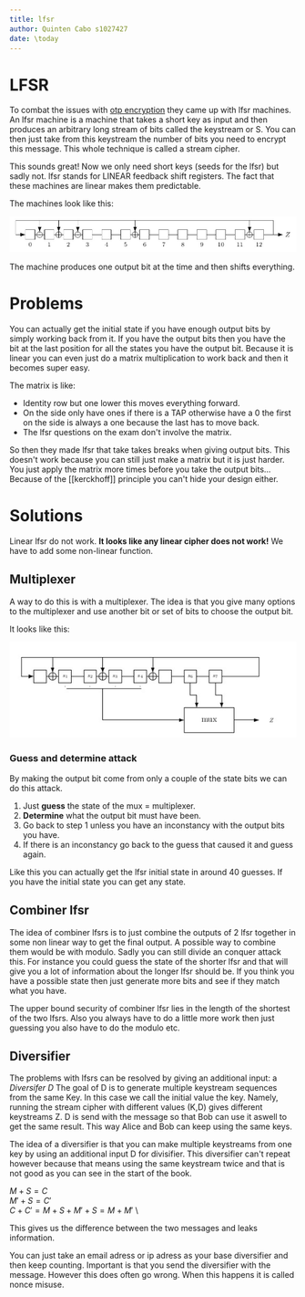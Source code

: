```yaml
---
title: lfsr
author: Quinten Cabo s1027427
date: \today
---
```


# LFSR

To combat the issues with [otp encryption](otp.md) they came up with lfsr machines. An lfsr machine is a machine that takes a short key as input and then produces an arbitrary long stream of bits called the keystream or S. You can then just take from this keystream the number of bits you need to encrypt this message. This whole technique is called a stream cipher. 

This sounds great! Now we only need short keys (seeds for the lfsr) but sadly not. lfsr stands for LINEAR feedback shift registers. The fact that these machines are linear makes them predictable. 

The machines look like this:

![lfsr](lfsr.jpeg) 

The machine produces one output bit at the time and then shifts everything.

# Problems

You can actually get the initial state if you have enough output bits by simply working back from it. If you have the output bits then you have the bit at the last position for all the states you have the output bit. Because it is linear you can even just do a matrix multiplication to work back and then it becomes super easy.

The matrix is like: 
- Identity row but one lower this moves everything forward.
- On the side only have ones if there is a TAP otherwise have a 0 the first on the side is always a one because the last has to move back. 
- The lfsr questions on the exam don't involve the matrix. 

So then they made lfsr that take takes breaks when giving output bits. This doesn't work because you can still just make a matrix but it is just harder. You just apply the matrix more times before you take the output bits... Because of the [[kerckhoff]] principle you can't hide your design either.

# Solutions

Linear lfsr do not work. **It looks like any linear cipher does not work!** We have to add some non-linear function. 

## Multiplexer 

A way to do this is with a multiplexer. The idea is that you give many options to the multiplexer and use another bit or set of bits to choose the output bit. 

It looks like this: 

![Mux lfsr](mux_lfsr.jpeg)

### Guess and determine attack
By making the output bit come from only a couple of the state bits we can do this attack. 

1. Just **guess** the state of the mux = multiplexer.
2. **Determine** what the output bit must have been. 
3. Go back to step 1 unless you have an inconstancy with the output bits you have.
4. If there is an inconstancy go back to the guess that caused it and guess again. 

Like this you can actually get the lfsr initial state in around 40 guesses. If you have the initial state you can get any state. 


## Combiner lfsr

The idea of combiner lfsrs is to just combine the outputs of 2 lfsr together in some non linear way to get the final output. A possible way to combine them would be with modulo. Sadly you can still divide an conquer attack this. For instance you could guess the state of the shorter lfsr and that will give you a lot of information about the longer lfsr should be. If you think you have a possible state then just generate more bits and see if they match what you have.   

The upper bound security of combiner lfsr lies in the length of the shortest of the two lfsrs. Also you always have to do a little more work then just guessing you also have to do the modulo etc.  

## Diversifier

The problems with lfsrs can be resolved by giving an additional input: a *Diversifer D* The goal of D is to generate multiple keystream sequences from the same Key. In this case we call the initial value the key. Namely, running the stream cipher with different values (K,D) gives different keystreams Z. D is send with the message so that Bob can use it aswell to get the same result. This way Alice and Bob can keep using the same keys.  

The idea of a diversifier is that you can make multiple keystreams from one key by using an additional input D for divisifier. This diversifier can't repeat however because that means using the same keystream twice and that is not good as you can see in the start of the book.

$M + S = C$ \
$M' + S = C'$ \
$C + C' = M + S + M' + S = M + M'$ \

This gives us the difference between the two messages and leaks information. 

You can just take an email adress or ip adress as your base diversifier and then keep counting. Important is that you send the diversifier with the message. However this does often go wrong. When this happens it is called nonce misuse. 

